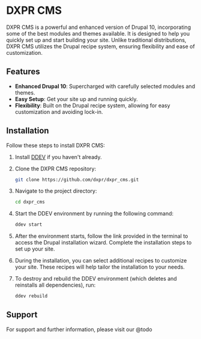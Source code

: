 # DXPR CMS

DXPR CMS is a powerful and enhanced version of Drupal 10, incorporating some of the best modules and themes available. It is designed to help you quickly set up and start building your site. Unlike traditional distributions, DXPR CMS utilizes the Drupal recipe system, ensuring flexibility and ease of customization.

## Features

- **Enhanced Drupal 10**: Supercharged with carefully selected modules and themes.
- **Easy Setup**: Get your site up and running quickly.
- **Flexibility**: Built on the Drupal recipe system, allowing for easy customization and avoiding lock-in.

## Installation

Follow these steps to install DXPR CMS:

1. Install [DDEV](https://ddev.com/) if you haven't already.
2. Clone the DXPR CMS repository:

    ```bash
    git clone https://github.com/dxpr/dxpr_cms.git
    ```

3. Navigate to the project directory:

    ```bash
    cd dxpr_cms
    ```

4. Start the DDEV environment by running the following command:

    ```bash
    ddev start
    ```

5. After the environment starts, follow the link provided in the terminal to access the Drupal installation wizard. Complete the installation steps to set up your site.
6. During the installation, you can select additional recipes to customize your site. These recipes will help tailor the installation to your needs.
7. To destroy and rebuild the DDEV environment (which deletes and reinstalls all dependencies), run:

    ```bash
    ddev rebuild
    ```

## Support

For support and further information, please visit our @todo
